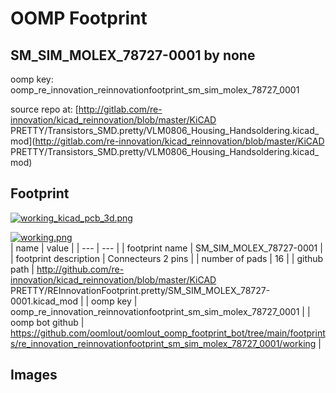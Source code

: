 # OOMP Footprint  
## SM_SIM_MOLEX_78727-0001  by none  
  
oomp key: oomp_re_innovation_reinnovationfootprint_sm_sim_molex_78727_0001  
  
source repo at: [http://gitlab.com/re-innovation/kicad_reinnovation/blob/master/KiCAD PRETTY/Transistors_SMD.pretty/VLM0806_Housing_Handsoldering.kicad_mod](http://gitlab.com/re-innovation/kicad_reinnovation/blob/master/KiCAD PRETTY/Transistors_SMD.pretty/VLM0806_Housing_Handsoldering.kicad_mod)  
## Footprint  
  
[![working_kicad_pcb_3d.png](working_kicad_pcb_3d_600.png)](working_kicad_pcb_3d.png)  
  
[![working.png](working_600.png)](working.png)  
| name | value | 
| --- | --- | 
| footprint name | SM_SIM_MOLEX_78727-0001 | 
| footprint description | Connecteurs 2 pins | 
| number of pads | 16 | 
| github path | http://github.com/re-innovation/kicad_reinnovation/blob/master/KiCAD PRETTY/REInnovationFootprint.pretty/SM_SIM_MOLEX_78727-0001.kicad_mod | 
| oomp key | oomp_re_innovation_reinnovationfootprint_sm_sim_molex_78727_0001 | 
| oomp bot github | https://github.com/oomlout/oomlout_oomp_footprint_bot/tree/main/footprints/re_innovation_reinnovationfootprint_sm_sim_molex_78727_0001/working | 
## Images  
